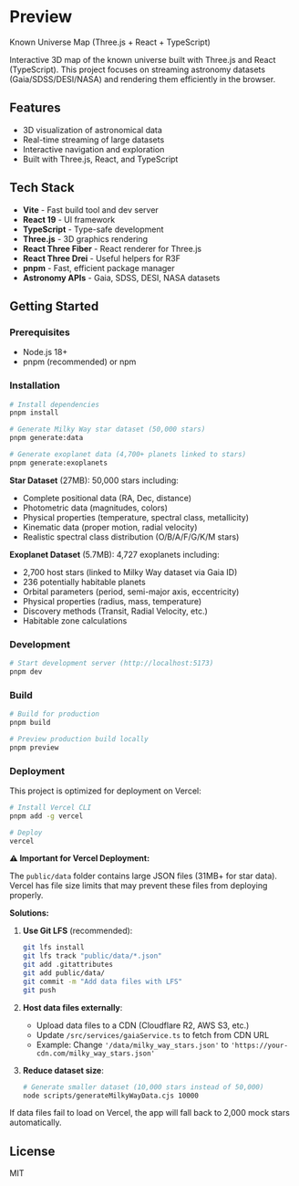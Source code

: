 # Preview

Known Universe Map (Three.js + React + TypeScript)

Interactive 3D map of the known universe built with Three.js and React (TypeScript).
This project focuses on streaming astronomy datasets (Gaia/SDSS/DESI/NASA) and rendering them efficiently in the browser.

## Features

- 3D visualization of astronomical data
- Real-time streaming of large datasets
- Interactive navigation and exploration
- Built with Three.js, React, and TypeScript

## Tech Stack

- **Vite** - Fast build tool and dev server
- **React 19** - UI framework
- **TypeScript** - Type-safe development
- **Three.js** - 3D graphics rendering
- **React Three Fiber** - React renderer for Three.js
- **React Three Drei** - Useful helpers for R3F
- **pnpm** - Fast, efficient package manager
- **Astronomy APIs** - Gaia, SDSS, DESI, NASA datasets

## Getting Started

### Prerequisites
- Node.js 18+
- pnpm (recommended) or npm

### Installation

```bash
# Install dependencies
pnpm install

# Generate Milky Way star dataset (50,000 stars)
pnpm generate:data

# Generate exoplanet data (4,700+ planets linked to stars)
pnpm generate:exoplanets
```

**Star Dataset** (27MB): 50,000 stars including:
- Complete positional data (RA, Dec, distance)
- Photometric data (magnitudes, colors)
- Physical properties (temperature, spectral class, metallicity)
- Kinematic data (proper motion, radial velocity)
- Realistic spectral class distribution (O/B/A/F/G/K/M stars)

**Exoplanet Dataset** (5.7MB): 4,727 exoplanets including:
- 2,700 host stars (linked to Milky Way dataset via Gaia ID)
- 236 potentially habitable planets
- Orbital parameters (period, semi-major axis, eccentricity)
- Physical properties (radius, mass, temperature)
- Discovery methods (Transit, Radial Velocity, etc.)
- Habitable zone calculations

### Development

```bash
# Start development server (http://localhost:5173)
pnpm dev
```

### Build

```bash
# Build for production
pnpm build

# Preview production build locally
pnpm preview
```

### Deployment

This project is optimized for deployment on Vercel:

```bash
# Install Vercel CLI
pnpm add -g vercel

# Deploy
vercel
```

**⚠️ Important for Vercel Deployment:**

The `public/data` folder contains large JSON files (31MB+ for star data). Vercel has file size limits that may prevent these files from deploying properly.

**Solutions:**

1. **Use Git LFS** (recommended):
   ```bash
   git lfs install
   git lfs track "public/data/*.json"
   git add .gitattributes
   git add public/data/
   git commit -m "Add data files with LFS"
   git push
   ```

2. **Host data files externally**:
   - Upload data files to a CDN (Cloudflare R2, AWS S3, etc.)
   - Update `/src/services/gaiaService.ts` to fetch from CDN URL
   - Example: Change `'/data/milky_way_stars.json'` to `'https://your-cdn.com/milky_way_stars.json'`

3. **Reduce dataset size**:
   ```bash
   # Generate smaller dataset (10,000 stars instead of 50,000)
   node scripts/generateMilkyWayData.cjs 10000
   ```

If data files fail to load on Vercel, the app will fall back to 2,000 mock stars automatically.

## License

MIT